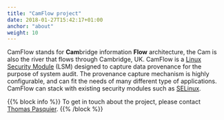 ```yaml
---
title: "CamFlow project"
date: 2018-01-27T15:42:17+01:00
anchor: "about"
weight: 10
---
```


CamFlow stands for **Cam**bridge information **Flow** architecture, the Cam is also the river that flows through Cambridge, UK.
CamFlow is a [Linux Security Module](https://www.kernel.org/doc/Documentation/security/LSM.txt) (LSM) designed to capture data provenance for the purpose of system audit.
The provenance capture mechanism is highly configurable, and can fit the needs of many different type of applications.
CamFlow can stack with existing security modules such as [SELinux](https://access.redhat.com/documentation/en-us/red_hat_enterprise_linux/5/html/deployment_guide/ch-selinux).

{{% block info %}}
To get in touch about the project, please contact [Thomas Pasquier](http://tfjmp.org).
{{% /block %}}
